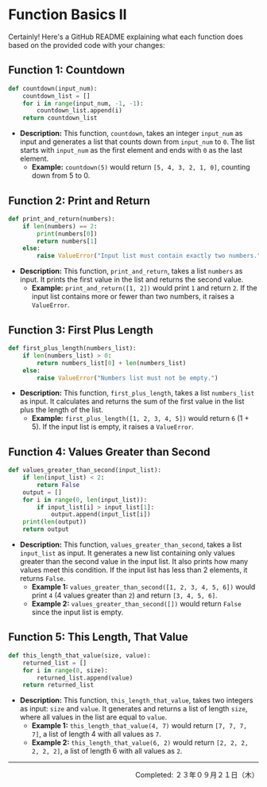 # Function Basics II

Certainly! Here's a GitHub README explaining what each function does based on the provided code with your changes:

## Function 1: Countdown

```python
def countdown(input_num):
    countdown_list = []
    for i in range(input_num, -1, -1):
        countdown_list.append(i)
    return countdown_list
```
- **Description:** This function, `countdown`, takes an integer `input_num` as input and generates a list that counts down from `input_num` to `0`. The list starts with `input_num` as the first element and ends with `0` as the last element.
    - **Example:** `countdown(5)` would return `[5, 4, 3, 2, 1, 0]`, counting down from 5 to 0.


## Function 2: Print and Return

```python
def print_and_return(numbers):
    if len(numbers) == 2:
        print(numbers[0])
        return numbers[1]
    else:
        raise ValueError("Input list must contain exactly two numbers.")
```
- **Description:** This function, `print_and_return`, takes a list `numbers` as input. It prints the first value in the list and returns the second value.
    - **Example:** `print_and_return([1, 2])` would print `1` and return `2`. If the input list contains more or fewer than two numbers, it raises a `ValueError`.


## Function 3: First Plus Length

```python
def first_plus_length(numbers_list):
    if len(numbers_list) > 0:
        return numbers_list[0] + len(numbers_list)
    else:
        raise ValueError("Numbers list must not be empty.")
```
- **Description:** This function, `first_plus_length`, takes a list `numbers_list` as input. It calculates and returns the sum of the first value in the list plus the length of the list.
    - **Example:** `first_plus_length([1, 2, 3, 4, 5])` would return `6` (1 + 5). If the input list is empty, it raises a `ValueError`.


## Function 4: Values Greater than Second

```python
def values_greater_than_second(input_list):
    if len(input_list) < 2:
        return False
    output = []
    for i in range(0, len(input_list)):
        if input_list[i] > input_list[1]:
            output.append(input_list[i])
    print(len(output))
    return output
```
- **Description:** This function, `values_greater_than_second`, takes a list `input_list` as input. It generates a new list containing only values greater than the second value in the input list. It also prints how many values meet this condition. If the input list has less than 2 elements, it returns `False`.
    - **Example 1:** `values_greater_than_second([1, 2, 3, 4, 5, 6])` would print `4` (4 values greater than `2`) and return `[3, 4, 5, 6]`.
    - **Example 2:** `values_greater_than_second([])` would return `False` since the input list is empty.


## Function 5: This Length, That Value

```python
def this_length_that_value(size, value):
    returned_list = []
    for i in range(0, size):
        returned_list.append(value)
    return returned_list
```
- **Description:** This function, `this_length_that_value`, takes two integers as input: `size` and `value`. It generates and returns a list of length `size`, where all values in the list are equal to `value`.
    - **Example 1:** `this_length_that_value(4, 7)` would return `[7, 7, 7, 7]`, a list of length 4 with all values as `7`.
    - **Example 2:** `this_length_that_value(6, 2)` would return `[2, 2, 2, 2, 2, 2]`, a list of length 6 with all values as `2`.

---
<p align="right">Completed: ２３年０９月２１日（木）</p>